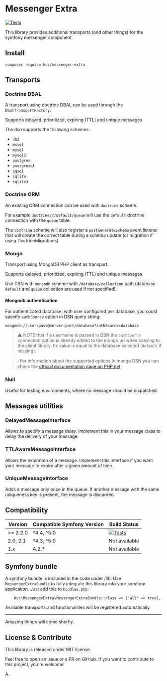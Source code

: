 Messenger Extra
===============

[![Tests](https://github.com/alekitto/messenger-extra/actions/workflows/tests.yml/badge.svg?branch=master)](https://github.com/alekitto/messenger-extra/actions/workflows/tests.yml)

This library provides additional transports (and other things) for the symfony messenger component.

## Install

```
composer require kcs/messenger-extra
```

## Transports

### Doctrine DBAL

A transport using doctrine DBAL can be used through the `DbalTransportFactory`.

Supports delayed, prioritized, expiring (TTL) and unique messages.

The dsn supports the following schemes:

- `db2`
- `mssql`
- `mysql`
- `mysql2`
- `postgres`
- `postgresql`
- `pgsql`
- `sqlite`
- `sqlite3`

### Doctrine ORM

An existing ORM connection can be used with `doctrine` scheme.

For example `doctrine://default/queue` will use the `default` doctrine
connection with the `queue` table.

The `doctrine` scheme will also register a `postGenerateSchema`
event listener that will create the correct table during a schema update
(or migration if using DoctrineMigrations)

### Mongo

Transport using MongoDB PHP client as transport.

Supports delayed, prioritized, expiring (TTL) and unique messages.

Use DSN with `mongodb` scheme with `/database/collection` path
(database `default` and `queue` collection are used if not specified).

#### Mongodb authentication

For authenticated database, with user configured per database, you could
specify `authSource` option in DSN query string:

```
mongodb://user:pass@server:port/database?authSource=database
```

> :warning: NOTE that if a username is passed in DSN the `authSource` connection option
is already added to the mongo uri when passing to the client library.
Its value is equal to the database selected (`default` if missing).

> :information_source: For information about the supported options in mongo DSN you can check
the [official documentation page on PHP.net](https://www.php.net/mongodb-driver-manager.construct#mongodb-driver-manager.construct-urioptions)

### Null

Useful for testing environments, where no message should be dispatched.

## Messages utilities

### DelayedMessageInterface

Allows to specify a message delay. Implement this in your message class to delay the delivery of your message.

### TTLAwareMessageInterface

Allows the expiration of a message.
Implement this interface if you want your message to expire after a given amount of time.

### UniqueMessageInterface

Adds a message only once in the queue.
If another message with the same uniqueness key is present, the message is discarded.

## Compatibility

| Version    | Compatible Symfony Version | Build Status |
|------------|----------------------------|--------------|
| >= 2.2.0   | ^4.4, ^5.0                 | [![Tests](https://github.com/alekitto/messenger-extra/actions/workflows/tests.yml/badge.svg?branch=2.x)](https://github.com/alekitto/messenger-extra/actions/workflows/tests.yml) |
| 2.0, 2.1   | ^4.3, ^5.0                 | Not available |
| 1.x        | 4.2.*                      | Not available |

## Symfony bundle

A symfony bundle is included in the code under /lib:
Use `MessengerExtraBundle` to fully integrate this library into your symfony application.
Just add this to `bundles.php`:

```
    Kcs\MessengerExtra\MessengerExtraBundle::class => ['all' => true],
```

Available transports and functionalities will be registered automatically.

---

Amazing things will come shortly.

## License & Contribute

This library is released under MIT license.

Feel free to open an issue or a PR on GitHub. If you want to contribute to this project, you're welcome!

A.

